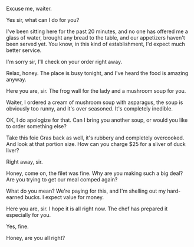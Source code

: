 Excuse me, waiter. 

Yes sir, what can I do for you? 

I've been sitting here for the past 20 minutes, 
and no one has offered me a glass of water, brought any bread to the table, 
and our appetizers haven't been served yet. 
You know, in this kind of establishment, I'd expect much better service.

I'm sorry sir, I'll check on your order right away. 

Relax, honey. The place is busy tonight, and I've heard the food is amazing anyway. 

Here you are, sir. The frog wall for the lady and a mushroom soup for you. 

Waiter, I ordered a cream of mushroom soup with asparagus, 
the soup is obviously too runny, and it's over seasoned. 
It's completely inedible. 

OK, I do apologize for that. 
Can I bring you another soup, or would you like to order something else? 

Take this foie Gras back as well, it's rubbery and completely overcooked. 
And look at that portion size. 
How can you charge $25 for a sliver of duck liver? 

Right away, sir. 

Honey, come on, the filet was fine. 
Why are you making such a big deal? 
Are you trying to get our meal comped again? 

What do you mean? 
We're paying for this, and I'm shelling out my hard-earned bucks. 
I expect value for money. 

Here you are, sir. 
I hope it is all right now. 
The chef has prepared it especially for you. 

Yes, fine. 

Honey, are you all right?
